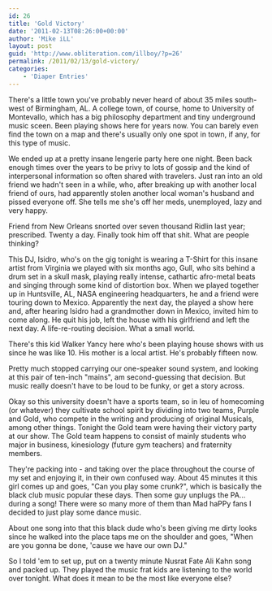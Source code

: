 ```yaml
---
id: 26
title: 'Gold Victory'
date: '2011-02-13T08:26:00+00:00'
author: 'Mike iLL'
layout: post
guid: 'http://www.obliteration.com/illboy/?p=26'
permalink: /2011/02/13/gold-victory/
categories:
    - 'Diaper Entries'
---
```


There's a little town you've probably never heard of about 35 miles south-west of Birmingham, AL. A college town, of course, home to University of Montevallo, which has a big philosophy department and tiny underground music sceen. Been playing shows here for years now. You can barely even find the town on a map and there's usually only one spot in town, if any, for this type of music.

We ended up at a pretty insane lengerie party here one night. Been back enough times over the years to be privy to lots of gossip and the kind of interpersonal information so often shared with travelers. Just ran into an old friend we hadn't seen in a while, who, after breaking up with another local friend of ours, had apparently stolen another local woman's husband and pissed everyone off. She tells me she's off her meds, unemployed, lazy and very happy.

Friend from New Orleans snorted over seven thousand Ridlin last year; prescribed. Twenty a day. Finally took him off that shit. What are people thinking?

This DJ, Isidro, who's on the gig tonight is wearing a T-Shirt for this insane artist from Virginia we played with six months ago, Gull, who sits behind a drum set in a skull mask, playing really intense, cathartic afro-metal beats and singing through some kind of distortion box. When we played together up in Huntsville, AL, NASA engineering headquarters, he and a friend were touring down to Mexico. Apparently the next day, the played a show here and, after hearing Isidro had a grandmother down in Mexico, invited him to come along. He quit his job, left the house with his girlfriend and left the next day. A life-re-routing decision. What a small world.

There's this kid Walker Yancy here who's been playing house shows with us since he was like 10. His mother is a local artist. He's probably fifteen now.

Pretty much stopped carrying our one-speaker sound system, and looking at this pair of ten-inch "mains", am second-guessing that decision. But music really doesn't have to be loud to be funky, or get a story across.

Okay so this university doesn't have a sports team, so in leu of homecoming (or whatever) they cultivate school spirit by dividing into two teams, Purple and Gold, who compete in the writing and producing of original Musicals, among other things. Tonight the Gold team were having their victory party at our show. The Gold team happens to consist of mainly students who major in business, kinesiology (future gym teachers) and fraternity members.

They're packing into - and taking over the place throughout the course of my set and enjoying it, in their own confused way. About 45 minutes  it this girl comes up and goes, "Can you play some crunk?", which is basically the black club music popular  these days. Then some guy unplugs the PA... during a song! There were so many more of them than Mad haPPy fans I decided to just play some dance music.

About one song into that this black dude who's been giving me dirty looks since he walked into the place taps me on the shoulder and goes, "When are you gonna be done, 'cause we have our own DJ."

So I told 'em to set up, put on a twenty minute Nusrat Fate Ali Kahn song and packed up. They played the music frat kids are listening to the world over tonight. What does it mean to be the most like everyone else?